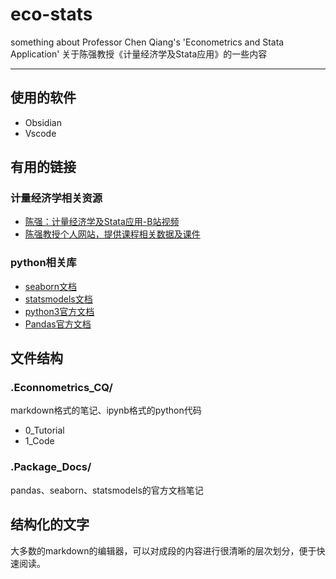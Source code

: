 # eco-stats

something about Professor Chen Qiang's 'Econometrics and Stata Application' 
关于陈强教授《计量经济学及Stata应用》的一些内容

---
## 使用的软件

- Obsidian
- Vscode
## 有用的链接

### 计量经济学相关资源
- [陈强：计量经济学及Stata应用-B站视频](https://www.bilibili.com/video/BV19i4y1t7WZ/?spm_id_from=333.337.search-card.all.click&vd_source=ccf59e2d27d8396cd8645be81c359035)
- [陈强教授个人网站，提供课程相关数据及课件](http://www.econometrics-stata.com/)
### python相关库
- [seaborn文档](https://seaborn.pydata.org/)
- [statsmodels文档](https://www.statsmodels.org/stable/index.html)
- [python3官方文档](https://docs.python.org/zh-cn/3/)
- [Pandas官方文档](https://pandas.pydata.org/pandas-docs/stable/index.html)

## 文件结构

### .Econnometrics_CQ/

markdown格式的笔记、ipynb格式的python代码
- 0_Tutorial
- 1_Code
### .Package_Docs/

pandas、seaborn、statsmodels的官方文档笔记

## 结构化的文字

大多数的markdown的编辑器，可以对成段的内容进行很清晰的层次划分，便于快速阅读。